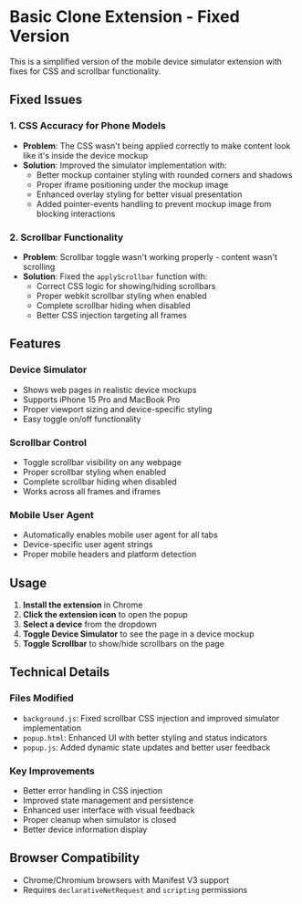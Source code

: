 # Basic Clone Extension - Fixed Version

This is a simplified version of the mobile device simulator extension with fixes for CSS and scrollbar functionality.

## Fixed Issues

### 1. CSS Accuracy for Phone Models
- **Problem**: The CSS wasn't being applied correctly to make content look like it's inside the device mockup
- **Solution**: Improved the simulator implementation with:
  - Better mockup container styling with rounded corners and shadows
  - Proper iframe positioning under the mockup image
  - Enhanced overlay styling for better visual presentation
  - Added pointer-events handling to prevent mockup image from blocking interactions

### 2. Scrollbar Functionality
- **Problem**: Scrollbar toggle wasn't working properly - content wasn't scrolling
- **Solution**: Fixed the `applyScrollbar` function with:
  - Correct CSS logic for showing/hiding scrollbars
  - Proper webkit scrollbar styling when enabled
  - Complete scrollbar hiding when disabled
  - Better CSS injection targeting all frames

## Features

### Device Simulator
- Shows web pages in realistic device mockups
- Supports iPhone 15 Pro and MacBook Pro
- Proper viewport sizing and device-specific styling
- Easy toggle on/off functionality

### Scrollbar Control
- Toggle scrollbar visibility on any webpage
- Proper scrollbar styling when enabled
- Complete scrollbar hiding when disabled
- Works across all frames and iframes

### Mobile User Agent
- Automatically enables mobile user agent for all tabs
- Device-specific user agent strings
- Proper mobile headers and platform detection

## Usage

1. **Install the extension** in Chrome
2. **Click the extension icon** to open the popup
3. **Select a device** from the dropdown
4. **Toggle Device Simulator** to see the page in a device mockup
5. **Toggle Scrollbar** to show/hide scrollbars on the page

## Technical Details

### Files Modified
- `background.js`: Fixed scrollbar CSS injection and improved simulator implementation
- `popup.html`: Enhanced UI with better styling and status indicators
- `popup.js`: Added dynamic state updates and better user feedback

### Key Improvements
- Better error handling in CSS injection
- Improved state management and persistence
- Enhanced user interface with visual feedback
- Proper cleanup when simulator is closed
- Better device information display

## Browser Compatibility
- Chrome/Chromium browsers with Manifest V3 support
- Requires `declarativeNetRequest` and `scripting` permissions
